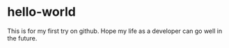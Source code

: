 # hello-world
This is for my first try on github. Hope my life as a developer can go well in the future.
